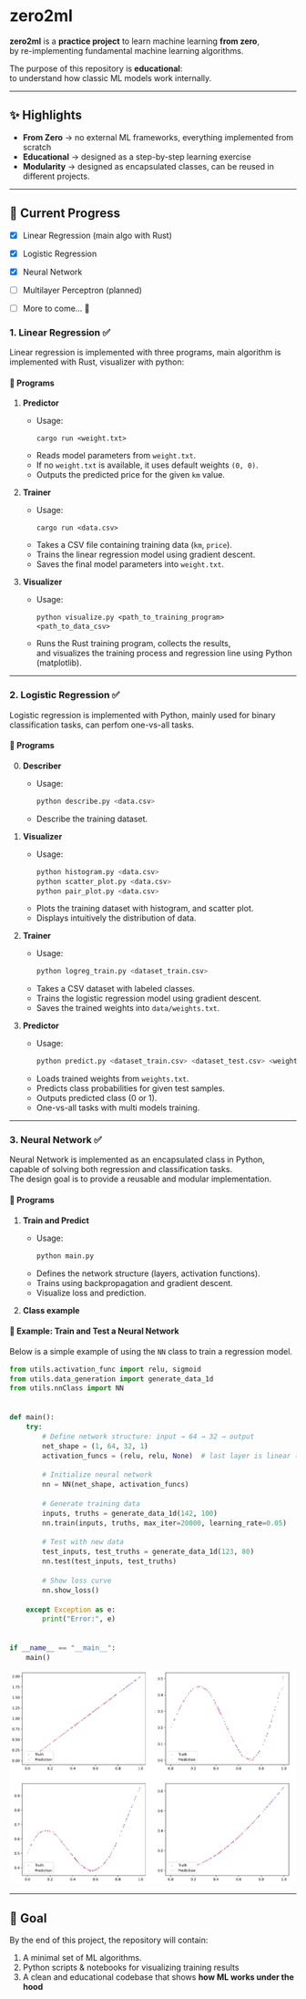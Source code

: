 # zero2ml

**zero2ml** is a **practice project** to learn machine learning **from zero**,  
by re-implementing fundamental machine learning algorithms.

The purpose of this repository is **educational**:  
to understand how classic ML models work internally.

---

## ✨ Highlights

- **From Zero** → no external ML frameworks, everything implemented from scratch  
- **Educational** → designed as a step-by-step learning exercise  
- **Modularity** → designed as encapsulated classes, can be reused in different projects.

---

## 📌 Current Progress

- [x] Linear Regression (main algo with Rust)  
- [x] Logistic Regression
- [x] Neural Network
- [ ] Multilayer Perceptron (planned)
- [ ] More to come... 🚀


### 1. Linear Regression ✅

Linear regression is implemented with three programs, main algorithm is implemented with Rust, visualizer with python:

#### 📖 Programs

1. **Predictor**  
   - Usage:  
     ```
     cargo run <weight.txt>
     ```  
   - Reads model parameters from `weight.txt`.  
   - If no `weight.txt` is available, it uses default weights `(0, 0)`.  
   - Outputs the predicted price for the given `km` value.  

2. **Trainer**  
   - Usage:  
     ```
     cargo run <data.csv>
     ```  
   - Takes a CSV file containing training data (`km`, `price`).  
   - Trains the linear regression model using gradient descent.  
   - Saves the final model parameters into `weight.txt`.  

3. **Visualizer**  
   - Usage:  
     ```
     python visualize.py <path_to_training_program> <path_to_data_csv>
     ```  
   - Runs the Rust training program, collects the results,  
     and visualizes the training process and regression line using Python (matplotlib).  

---

### 2. Logistic Regression ✅

Logistic regression is implemented with Python, mainly used for binary classification tasks, can perfom one-vs-all tasks.

#### 📖 Programs  

0. **Describer**  
   - Usage:  
     ```bash
     python describe.py <data.csv>
     ```  
   - Describe the training dataset.  

1. **Visualizer**  
   - Usage:  
     ```bash
     python histogram.py <data.csv>
     python scatter_plot.py <data.csv>
     python pair_plot.py <data.csv>
     ```  
   - Plots the training dataset with histogram, and scatter plot.  
   - Displays intuitively the distribution of data.  

2. **Trainer**  
   - Usage:  
     ```bash
     python logreg_train.py <dataset_train.csv>
     ```  
   - Takes a CSV dataset with labeled classes.  
   - Trains the logistic regression model using gradient descent.  
   - Saves the trained weights into `data/weights.txt`.  

3. **Predictor**  
   - Usage:  
     ```bash
     python predict.py <dataset_train.csv> <dataset_test.csv> <weights.txt>
     ```  
   - Loads trained weights from `weights.txt`.  
   - Predicts class probabilities for given test samples.  
   - Outputs predicted class (0 or 1).
   - One-vs-all tasks with multi models training.


---

### 3. Neural Network ✅

Neural Network is implemented as an encapsulated class in Python,  
capable of solving both regression and classification tasks.  
The design goal is to provide a reusable and modular implementation.

#### 📖 Programs  

1. **Train and Predict**  
   - Usage:  
     ```bash
     python main.py
     ```  
   - Defines the network structure (layers, activation functions).  
   - Trains using backpropagation and gradient descent.  
   - Visualize loss and prediction.  


2. **Class example** 

#### 📘 Example: Train and Test a Neural Network

Below is a simple example of using the `NN` class to train a regression model.

```python
from utils.activation_func import relu, sigmoid
from utils.data_generation import generate_data_1d
from utils.nnClass import NN


def main():
    try:
        # Define network structure: input → 64 → 32 → output
        net_shape = (1, 64, 32, 1)
        activation_funcs = (relu, relu, None)  # last layer is linear (regression)

        # Initialize neural network
        nn = NN(net_shape, activation_funcs)

        # Generate training data
        inputs, truths = generate_data_1d(142, 100)
        nn.train(inputs, truths, max_iter=20000, learning_rate=0.05)

        # Test with new data
        test_inputs, test_truths = generate_data_1d(123, 80)
        nn.test(test_inputs, test_truths)

        # Show loss curve
        nn.show_loss()

    except Exception as e:
        print("Error:", e)


if __name__ == "__main__":
    main()
```

![Regression demo](visualization/3_nn/prediction.jpg)


---

## 🎯 Goal

By the end of this project, the repository will contain:  
1. A minimal set of ML algorithms.  
2. Python scripts & notebooks for visualizing training results  
3. A clean and educational codebase that shows **how ML works under the hood**
